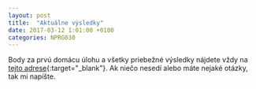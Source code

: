 ```yaml
---
layout: post
title:  "Aktuálne výsledky"
date: 2017-03-12 1:01:00 +0100
categories: NPRG030
---
```

Body za prvú domácu úlohu a všetky priebežné výsledky nájdete vždy na [tejto adrese](https://docs.google.com/spreadsheets/d/1FTtf5UDOED68q6AWZmt2oGxgo_903DL_Ugon326fxfE/edit?usp=sharing){:target="_blank"}.
Ak niečo nesedí alebo máte nejaké otázky, tak mi napíšte.
